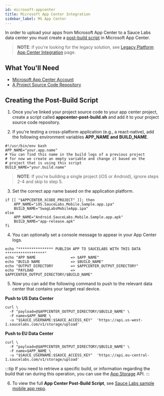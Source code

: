 ```yaml
---
id: microsoft-appcenter
title: Microsoft App Center Integration
sidebar_label: MS App Center
---
```


In order to upload your apps from Microsoft App Center to a Sauce Labs data center you must create a [post-build script](https://docs.microsoft.com/en-us/appcenter/build/custom/scripts/#post-build) in Microsoft App Center.

>**NOTE**: if you're looking for the legacy solution, see [Legacy Platform App Center Integration](https://wiki.saucelabs.com/pages/viewpage.action?pageId=110205512) page.


## What You'll Need

*   [Microsoft App Center Account](https://docs.microsoft.com/en-us/appcenter/)
*   [A Project Source Code Repository](https://docs.microsoft.com/en-us/appcenter/build/#getting-started)


## Creating the Post-Build Script

1. Once you've linked your project source code to your app center project, create a script called **appcenter-post-build.sh** and add it to your project source code repository.

2. If you're testing a cross-platform application (e.g., a react-native), add the following environment variables **APP_NAME and** **BUILD_NAME**.
```
#!/usr/bin/env bash
APP_NAME="your.app.name"
# You can find this name in the build logs of a previous project
# for now we create an empty variable and change it based on the
# project that is using this script
BUILD_NAME="your.build.name"
```

>**NOTE**: If you're building a single project (iOS or Android), ignore steps 2-4 and skip to step 5.

3. Set the correct app name based on the application platform.
```
if [[ "$APPCENTER_XCODE_PROJECT" ]]; then
    APP_NAME="iOS.SauceLabs.Mobile.Sample.app.ipa"
    BUILD_NAME="SwagLabsMobileApp.ipa"
else
    APP_NAME="Android.SauceLabs.Mobile.Sample.app.apk"
    BUILD_NAME="app-release.apk"
fi
```

4. You can optionally set a console message to appear in your App Center logs.
```
echo "**************** PUBLISH APP TO SAUCELABS WITH THIS DATA ******************"
echo "APP NAME                => $APP_NAME"
echo "BUILD NAME              => $BUILD_NAME"
echo "OUTPUT DIRECTORY        => $APPCENTER_OUTPUT_DIRECTORY"
echo "PAYLOAD                 => $APPCENTER_OUTPUT_DIRECTORY/$BUILD_NAME"
```

5. Now you can add the following command to push to the relevant data center that contains your target real device.

**Push to US Data Center**

```
curl \
  -F "payload=@$APPCENTER_OUTPUT_DIRECTORY/$BUILD_NAME" \
  -F name=$APP_NAME \
  -u "$SAUCE_USERNAME:$SAUCE_ACCESS_KEY"  'https://api.us-west-1.saucelabs.com/v1/storage/upload'
```
**Push to EU Data Center**
```
curl \
  -F "payload=@$APPCENTER_OUTPUT_DIRECTORY/$BUILD_NAME" \
  -F name=$APP_NAME \
  -u "$SAUCE_USERNAME:$SAUCE_ACCESS_KEY"  'https://api.eu-central-1.saucelabs.com/v1/storage/upload'
```

:::tip
If you need to retrieve a specific build, or information regarding the build that ran during this operation, you can use the [App Storage](https://wiki.saucelabs.com/pages/viewpage.action?pageId=102721137) API.
:::

6. To view the full **App Center Post-Build Script**, see [Sauce Labs sample mobile app repo](https://github.com/saucelabs/sample-app-mobile/blob/master/appcenter-post-build.sh).
